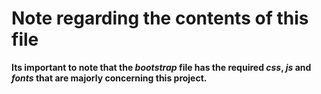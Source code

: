 # Note regarding the contents of this file

**Its important to note that the *bootstrap* file has the required *css*, *js* and *fonts* that are majorly concerning this project.**
